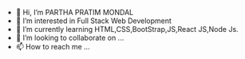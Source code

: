 - 👋 Hi, I’m PARTHA PRATIM MONDAL
- 👀 I’m interested in Full Stack Web Development
- 🌱 I’m currently learning HTML,CSS,BootStrap,JS,React JS,Node Js.
- 💞️ I’m looking to collaborate on ...
- 📫 How to reach me ...

<!---
PARTHA4030/PARTHA4030 is a ✨ special ✨ repository because its `README.md` (this file) appears on your GitHub profile.
You can click the Preview link to take a look at your changes.
--->
